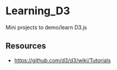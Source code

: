 # Learning_D3
Mini projects to demo/learn D3.js


## Resources

* https://github.com/d3/d3/wiki/Tutorials
